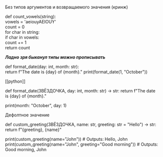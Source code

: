 Без типов аргументов и возвращаемого значения (кринж)

def count_vowels(string):  
    vowels = 'aeiouyAEIOUY'  
    count = 0  
    for char in string:  
        if char in vowels:  
            count += 1  
    return count

***Ладно зря быканул типы можно прописывать***

def format_date(day: int, month: str):  
    return f"The date is {day} of {month}."
print(format_date(1, "October"))

[[python]]

def format_date(ЗВЁЗДОЧКА, day: int, month: str) -> str:
    return f"The date is {day} of {month}."

print(month: "October", day: 1)

Дефолтное значение

def custom_greeting(ЗВЁЗДОЧКА, name: str, greeting: str = "Hello") -> str:  
    return f"{greeting}, {name}"  
  
  
print(custom_greeting(name="John"))  # Outputs: Hello, John  
print(custom_greeting(name="John", greeting="Good morning"))  # Outputs: Good morning, John